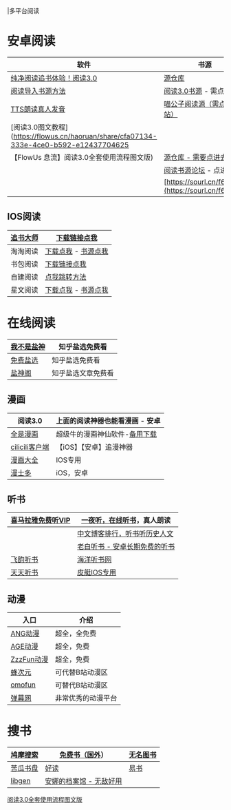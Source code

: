 |多平台阅读

# 安卓阅读

| **软件**                                                     | **书源**                                                     |
| ------------------------------------------------------------ | ------------------------------------------------------------ |
| [纯净阅读追书体验！阅读3.0](https://www.coolapk.com/apk/io.legado.app.release) | [源仓库](http://yckceo.vip/)                                 |
| [阅读导入书源方法](https://www.bilibili.com/video/BV1kd4y1b7Ba/?share_source=copy_web&vd_source=58ce74eb9c8d8f297a49772f3e704c25) | [阅读3.0书源](https://yuedu.xiu2.xyz/) - 需点击进入          |
| [TTS朗读真人发音](https://aming.lanzouf.com/iu9b80jxv9qj)    | [喵公子阅读源（需点进网站）](http://yuedu.miaogongzi.net/gx.html) |
| [阅读3.0图文教程](https://flowus.cn/haoruan/share/cfa07134-333e-4ce0-b592-e12437704625 |                                                              |
| 【FlowUs 息流】阅读3.0全套使用流程图文版)                    | [源仓库 - 需要点进去网页](http://www.yckceo.com/)            |
|                                                              | [阅读书源论坛](https://www.5yd.cc/forum-3.htm) - 点进去      |
|                                                              | [https://sourl.cn/f6vCvV](https://sourl.cn/f6vCvV)           |

## IOS阅读

| [追书大师](https://zsds.app/) | [下载链接点我](https://apps.apple.com/app/id1559154683)      |
| ----------------------------- | ------------------------------------------------------------ |
| 淘淘阅读                      | [下载点我](https://apps.apple.com/cn/app/id1429435875) - [书源点我](https://gitee.com/taotaoxiaoshuo/booksourcelist/raw/master/booklistsources.zip) |
| 书包阅读                      | [下载链接点我](https://apps.apple.com/us/app/%E4%B9%A6%E5%8C%85%E9%98%85%E8%AF%BB-%E7%88%B1%E9%98%85%E8%AF%BB%E7%88%B1%E4%B9%A6%E5%8C%85/id1190013373?l=zh) |
| 自建阅读                      | [点我跳转方法](https://mp.weixin.qq.com/s?__biz=MzA5NjEwNjE0OQ==&mid=2247515051&idx=1&sn=83abd562740e7d1b91d041930f8ed2a4&chksm=90b7d861a7c05177b113ff5e0d8c764f2c9b791f12dfe2c9a87fc2a43f09c19ac6cad15f7620&mpshare=1&scene=1&srcid=0201WaFmvdVHFpMriElOMoaO&sharer_sharetime=1675253719040&sharer_shareid=b38bfed57b9d93fd0468faf888a18b41&key=a23e6b61135e45bd331901ccb8a0dbbf746c828efd8a3e778caf6b0993f13d878a203a87dd0277fccc50cdd31ab0be919a63803a17d7513ece77167d330165709c042cee4391f29002a9eca1793df5ace4246c877e9f8b4182845ade30b0f5f3b8a77ce14c8001707a6a00bdc733a33eb09723e87a206cf7fba2c5de6184912d&ascene=1&uin=MjA3NzE3MjM4MQ%3D%3D&devicetype=Windows+11+x64&version=6308011a&lang=zh_CN&exportkey=n_ChQIAhIQGm%2F4%2F128iAkM8G1fN98E%2BBLyAQIE97dBBAEAAAAAAAvIBJh%2BoeAAAAAOpnltbLcz9gKNyK89dVj0ma6nAexX51FUp2%2Bl%2BxkTl9hS%2Fr9ETKDJh7uW3wSbYPIdgmA1tlXZCpt4ZJ9QpguP1X21U1bly8VJlffSRLO8Fl40QvZdy07lQtx0HJq6OvjbbuY0Gwrc5bJ0LC6pzp4GrBMNE6jMdrYMMwvbC4MZ97UkC%2FAf9mM0%2BelEleSUIzl%2FbKvXw32QPTFPJI%2FwyFMiUocv3eeXtN3oB5IwVn7VVNy%2F7YmKMs6t5PmbBYT5bKXu9iwUAuhUDFRUS%2BA6NUbyZDgqZFBodclATL7e&acctmode=0&pass_ticket=a5Sx4vMMW7N6id9L3IKkoDSoLQgNCk%2FPtqm4WxHxdbYugM0%2FDkSj5nZRC5oHcfNR4IkvmzxgttzJzbPjr2xm2Q%3D%3D&wx_header=1&fontgear=2) |
| 星文阅读                      | [下载点我](https://apps.apple.com/app/id1662197753) - [书源点我](https://static.kfys.app/shuyuan/shuyuan.json) |

# 在线阅读

| [我不是盐神](https://onehu.xyz/)    | 知乎盐选免费看     |
| ----------------------------------- | ------------------ |
| [免费盐选](https://mfyx.top/)       | 知乎盐选免费看     |
| [盐神阁](http://www.juhaowan.club/) | 知乎盐选文章免费看 |

## 漫画

| 阅读3.0                                                | 上面的阅读神器也能看漫画 - 安卓                              |
| ------------------------------------------------------ | ------------------------------------------------------------ |
| [全是漫画](https://github.com/hongchacha/cartoon)      | 超级牛的漫画神仙软件-[备用下载](https://github.com/hongchacha/cartoon/tree/cnv) |
| [cilicili客户端](https://clicli.app/)                  | 【iOS】【安卓】追漫神器                                      |
| [漫画大全](https://apps.apple.com/cn/app/id1598095237) | IOS专用                                                      |
| [漫士多](https://www.msduo.site/)                      | iOS，安卓                                                    |

## 听书

| [喜马拉雅免费听VIP](https://mp.weixin.qq.com/s?__biz=Mzg4NTgwNjkyOA==&mid=2247483770&idx=1&sn=48ffbaba35e889c59ef9b24884541097&chksm=cfa20345f8d58a5366813dd394579042a1bc400193f8d8355a1ed71e71b2ccc360c8fe39057f#rd) | [一夜听，在线听书](https://www.yiyeting.com/)，真人朗读      |
| ------------------------------------------------------------ | ------------------------------------------------------------ |
|                                                              | [中文](https://xyzrank.com/)[博客排行，听书听历史人文](https://xyzrank.com/) |
|                                                              | [老白听书 - 安卓长期免费的听书](http://laobai.tv/)           |
| [飞韵听书](https://fyts.app/)                                | [海洋听书网](http://www.ychy.cc/)                            |
| [天天听书](https://aming.lanzouq.com/ih3rm07ha2if)           | [皮艇IOS专用](https://apps.apple.com/cn/app/id1524936324)    |

## 动漫

| **入口**                              | **介绍**           |
| ------------------------------------- | ------------------ |
| [ANG动漫](https://angdm.com/ )        | 超全，全免费       |
| [AGE动漫](http://haqprc.com/ )        | 超全，免费         |
| [ZzzFun动漫](http://www.zzzfun.com/ ) | 超全，免费         |
| [蜂次元](https://beeacg.net/)         | 可代替B站动漫区    |
| [omofun](https://omofun.tv/)          | 可替代B站动漫区    |
| [弹幕网](https://girigirilove.com/)   | 非常优秀的动漫平台 |

# **搜书**

| [鸠摩搜索](https://www.jiumodiary.com/) | [免费书（国外](http://www.gutenberg.org/)）              | [无名图书](https://www.book123.info/) |
| --------------------------------------- | -------------------------------------------------------- | ------------------------------------- |
| [苦瓜书盘](https://kgbook.com/)         | [好读](https://www.haodoo.net/)                          | [易书](https://search.yibook.org/)    |
| [libgen](https://libgen.me/)            | [安娜的档案馆 - 无敌好用](https://zh.annas-archive.org/) |                                       |



[阅读3.0全套使用流程图文版](https://flowus.cn/cfa07134-333e-4ce0-b592-e12437704625)

